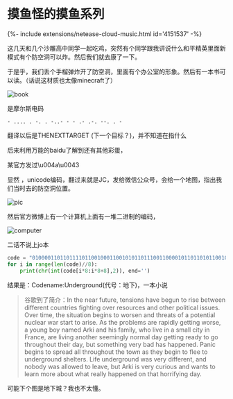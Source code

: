 # 摸鱼怪的摸鱼系列

<div>{%- include extensions/netease-cloud-music.html id='4151537' -%}</div>

这几天和几个沙雕高中同学一起吃鸡，突然有个同学跟我讲说什么和平精英里面新模式有个防空洞可以炸。然后我们就去康了一下。

于是乎，我们丢个手榴弹炸开了防空洞，里面有个办公室的形象。然后有一本书可以读。（话说这材质也太像minecraft了）

![book](http://q636fdwwj.bkt.clouddn.com/book.PNG)

是摩尔斯电码

```摩尔斯
- .... . -. . -..- - - .- .-. --. . -
```

翻译以后是THENEXTTARGET (下一个目标？)，并不知道在指什么

后来利用万能的baidu了解到还有其他彩蛋，

某官方发过\u004a\u0043

显然 ，unicode编码，翻过来就是JC，发给微信公众号，会给一个地图，指出我们当时去的防空洞位置。

![pic](http://q636fdwwj.bkt.clouddn.com/map.JPG)

然后官方微博上有一个计算机上面有一堆二进制的编码，

![computer](http://q636fdwwj.bkt.clouddn.com/computer%20.JPG)

二话不说上jo本

```python
code = "0100001101101111011001000110010101101110011000010110110101100101001110100101010101101110011001000110010101110010011001110111001001101111011101010110111001100100"
for i in range(len(code)//8):
	print(chr(int(code[i*8:i*8+8],2)), end='')
```

结果是：Codename:Underground(代号：地下)，一本小说

> 谷歌到了简介：In the near future, tensions have begun to rise between different countries fighting over resources and other political issues. Over time, the situation begins to worsen and threats of a potential nuclear war start to arise. As the problems are rapidly getting worse, a young boy named Arki and his family, who live in a small city in France, are living another seemingly normal day getting ready to go throughout their day, but something very bad has happened. Panic begins to spread all throughout the town as they begin to flee to underground shelters. Life underground was very different, and nobody was allowed to leave, but Arki is very curious and wants to learn more about what really happened on that horrifying day.

可能下个图是地下城？我也不太懂。
